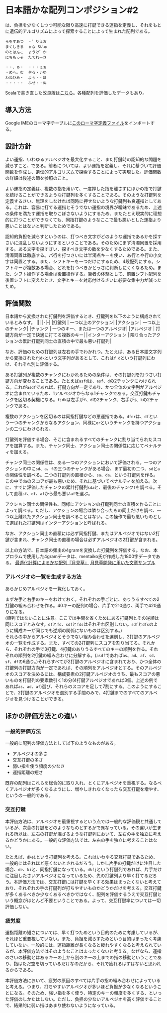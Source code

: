 # 日本語かな配列コンポジション\#2

は、負担を少なくしつつ可能な限り高速に打鍵できる運指を定義し、それをもとに遺伝的アルゴリズムによって探索することによって生まれた配列である。

```
らをすあつ  ・゜りえお
まくしきる  ゃな Sいゅ
のとはんこ  ょうけ゛か
にちもっそ  たてれーさ

・・、ぁ・  ・・・ぇぉ
・めへ。む  やろ・ぃゆ
わねひみ・  よぅ・・ほ
・・・・・  ふせ・・ぬ
```

Scalaで書き直した改良版は[こちら](https://github.com/Harsiharsi/scala-ga-layout)。各種配列を評価したデータもあり。


## 導入方法

Google IMEのローマ字テーブルに[このローマ字定義ファイル](https://github.com/Harsiharsi/python-ga-layout/blob/main/composition%232table.txt)をインポートする。


## 設計方針

よい運指、いわゆるアルペジオを最大化すること、また打鍵時の認知的な問題を減らすこと、である。前者については、よい運指を定義し、それに基づいて評価関数を作成し、遺伝的アルゴリズムで探索することによって実現した。評価関数の詳細は後述の節を参照のこと。

よい運指の定義は、複数の指を用いて、一度押した指を離さずにほかの指で打鍵を続けることができるような打鍵列を多くすることである。そのような打鍵列を定義するさい、無理をしなければ同時に押せないような打鍵列も良運指としてある。これは、容易に打てる運指とそうでない運指の境界が曖昧であるため、上述の条件を満たす運指を取りこぼさないようにするため、またたとえ現実的に理想的に打つことができなくても、同指打鍵のようなここで最も悪いとした運指より悪いことはないと判断したためである。

認知的負担を減らすというのは、打つべき文字がどのような運指であるかを探すさいに混乱しないようにするということである。そのためにまず清濁同置を採用する。ある文字を探すさい、探すべき文字の数を少なくするためである。また、清濁同置は徹底する。パ行を打つさいには半濁点キーを使い、あ行とや行の小文字は同置とする。また、シフトキーを一つだけにするため、4段配列にする。シフトキーが複数ある場合、どれを打つべきかとっさに判断しにくくなるため。また、シフト操作する場合は後置操作する。筆者の体験として、前置シフト配列を後置シフトに変えたとき、文字とキーを対応付けるさいに必要な集中力が減ったため。


## 評価関数

日本語から変換された打鍵列を評価するとき、打鍵列を以下のように構成されているとみなす。
|||
|-|-|
|打鍵列 | 一つ以上のアクション|
|アクション | 一つ以上のチャンク|
|チャンク | 一つのキー、または一つのアルペジオ|
|アルペジオ | 打鍵方向が一定で快適に打てる複数のキー|
|インターアクション | 隣り合ったアクションの累計打鍵列同士の直積の中で最も悪い打鍵列|

なお、評価のための打鍵列は左右の手でわかれつ。たとえば、ある日本語文字列から変換された```fjdk```という文字列があるとして、これは```f d```という打鍵列にわけ、それぞれ別に評価する。

ある打鍵列が複数のチャンクにわかれるための条件は、その打鍵列を打つさい打鍵方向が変わることである。たとえば```asfd```は、```asf```、```d```の2チャンクにわけられる。これが```asdf```であれば、打鍵方向が一定であり、かつ全体の文字列がアルペジオに含まれているため、1アルペジオからなる1チャンクである。交互打鍵もチャンクを区切る契機になる。```fjdk```は左手が```f```、```d```の2チャンク、右手が```j```、```k```の2チャンクである。

複数のアクションを区切るのは同指打鍵などの悪運指である。```dfer```は、```df```という一つのチャンクからなるアクション、同様に```er```というチャンクを持つアクションの二つにわけられる。

打鍵列を評価する場合、そこに含まれるすべてのチャンクに割り当てられたスコアを加算する。また、チャンク同士、アクション同士の関係性に応じてペナルティを加える。

チャンク同士の関係性は、ある一つのアクションにおいて評価される。一つのアクションの中に```sd```、```a```、```f```の三つのチャンクがある場合、まず最初の二つ、```sd```と```a```の関係性を調べる。二つの打鍵列の直積から、```sa```、```da```、という打鍵列を作る。この中で```da```のスコアが最も悪いため、それに基づいてペナルティを加える。次に、すでに評価したチャンクの累計打鍵列```sda```と、最後のチャンク```f```を調べる。そして直積```sf```、```df```、```af```から最も悪い```af```を選ぶ。

アクション同士の関係性も、同様にアクションの打鍵列同士の直積を作ることによって調べる。ただし、アクションの場合は隣り合ったもの同士だけを調べ、一つ以上離れたアクション同士を調べることはない。この操作で最も悪いものとして選ばれた打鍵列はインターアクションと呼ばれる。

なお、アクション同士の直積には必ず同指打鍵、またはアルペジオではない2打鍵が含まれ、チャンク同士の直積の場合は必ずアルペジオの2打鍵が含まれる。

以上の方法で、日本語の頻出の4gramを変換した打鍵列を評価する。なお、本プロラムで使用した4gramデータは、mentaiko氏が作成した1800字データである。
[最適化計算によるかな配列『月見草』](https://w.atwiki.jp/keylay/)
[月見草開発に用いた文章サンプル](https://w.atwiki.jp/keylay/pages/16.html)


### アルペジオの一覧を生成する方法

あらかじめアルペジオを一覧化しておく。

まず左手と右手のキーをわけておく。それぞれの手ごとに、ありうるすべての2打鍵の組み合わせを作る。40キーの配列の場合、片手で210通り、両手で420通りになる。  
(順列ではないことに注意。ここでは手間を省くためにある打鍵列とその逆順は同じスコアとみなす。`df`と`fd`、`sdf`と`fds`はそれぞれ区別しない。`sdf`と`dfs`のように構成キーが同じでも逆順の関係にないものは区別する。)  
それらの中からアルペジオとそうでない組み合わせを選別し、2打鍵のアルペジオの一覧を作成する。また、すべての2打鍵列にスコアを割り当てる。それから、それぞれの手で3打鍵、4打鍵のありうるすべてのキーの順列を作る。それぞれの順列を2打鍵の組み合わせに分解する。(```asdf```であれば```as```、```ad```、```af```、```sd```、```sf```、```df```の6通り。)それらすべてが2打鍵のアルペジオに含まれており、かつ全体の打鍵列の打鍵方向が一定であれば、その順列をアルペジオとする。そのアルペジオのスコアを決めるには、構成要素の2打鍵アルペジオのうち、最もスコアの悪いものを打鍵列の要素数引く1の分(4打鍵アルペジオであれば3個。上述の例であれば```as```、```ad```、```af```)選び、それらのスコアを足して7割にする。このようにすることで、2打鍵のアルペジオを選別する手間のみで、4打鍵までのすべてのアルペジオを見つけることができる。


## ほかの評価方法との違い

### 一般的評価方法

一般的に配列の評価方法として以下のようなものがある。
- アルペジオの多さ
- 交互打鍵の多さ
- 弱い指を使う頻度の少なさ
- 運指距離の短さ

既存の配列はこれらを総合的に取り入れ、とくにアルペジオを重視する。なるべくアルペジオが多くなるようにし、増やしきれなくなったら交互打鍵を増やす、というの一般的である。


### 交互打鍵

本評価方法は、アルペジオを最重視するという点では一般的な評価観と共通しているが、次善の打鍵をどのようなものとするかで異なっている。その違いが生まれる所以は、左右の打鍵が混ざるような打鍵列において、左右の手を独立に考えるかどうかにある。一般的な評価方法では、左右の手を独立に考えることはない。

たとえば、```dkei```という打鍵列を考える。これはいわゆる交互打鍵であるため、一般的にはそれほど悪くないとされるだろう。しかし片手の打鍵だけに注目した場合、```de```、```ki```と、同指打鍵になっている。```dkfj```という打鍵列であれば、片手だけに注目したさいアルペジオになっているため、先の打鍵列より早く打てるだろう。本評価方法では、交互打鍵には打鍵を早くする効果はまったくないと考えており、それぞれの手の打鍵列が打ちやすいものかどうかだけを考える。交互打鍵が多くあるべきか少なくあるべきかではなく、配列を評価するうえで交互打鍵という概念がほとんど不要ということである。よって、交互打鍵率については一切評価しない。


### 疲労度

運指距離の短さについては、早く打つためという目的のために考慮しているが、それほど重要視していない。また、負担を減らすためという目的はまったく考慮していない。一般的には、運指距離が長くなると疲れやすくなると考えられているが、本評価方法ではそのようなことはまったくないと考える。なぜなら、運指のさいの移動とはあるキーの上から別のキーの上までの指の移動ということであり、指はただ空を切っているだけなのだから、それで疲れるはずはないと思われるからである。

本評価方法において、疲労の原因のすべては片手の指の組み合わせによっていると考える。つまり、打ちやすいアルペジオが多いほど負担が少なくなるということになる。そのため、強い指を多く使う、特定のキーの頻度を多くする、といった評価のしかたはしない。ただし、負担の少ないアルペジオを高く評価することで、結果的に弱い指はあまり使わないようになっている。
